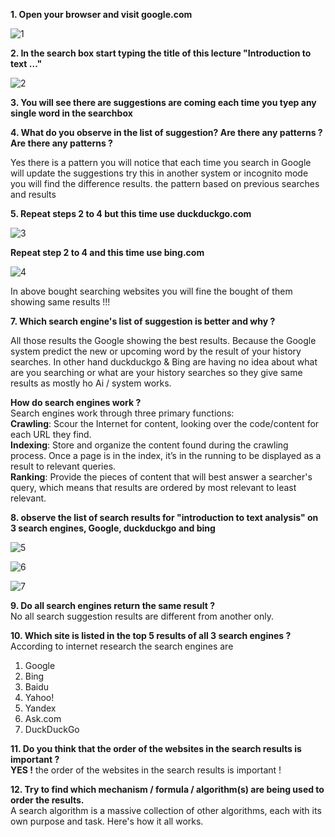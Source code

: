 **1. Open your browser and visit google.com**

![1](https://user-images.githubusercontent.com/57193804/115973914-f7126f00-a571-11eb-975e-ae55f3011c0e.jpg)

**2. In the search box start typing the title of this lecture "Introduction to text ..."**

![2](https://user-images.githubusercontent.com/57193804/115974012-08a84680-a573-11eb-898b-8096b478a67b.jpg)

**3. You will see there are suggestions are coming each time you tyep any single word in the searchbox**

**4. What do you observe in the list of suggestion? Are there any patterns ?** **Are there any patterns ?**

Yes there is a pattern you will notice that each time you search in Google will update the suggestions try this in another system or incognito mode you will find the difference results. the pattern based on previous searches and results


**5. Repeat steps 2 to 4 but this time use duckduckgo.com**

![3](https://user-images.githubusercontent.com/57193804/115974360-8ec58c80-a575-11eb-9f0a-e69888347762.jpg)

**Repeat step 2 to 4 and this time use bing.com**

![4](https://user-images.githubusercontent.com/57193804/115974388-d5b38200-a575-11eb-82b6-933bb7c2e559.jpg)

In above bought searching websites you will fine the bought of them showing same results !!! 

**7. Which search engine's list of suggestion is better and why ?**

All those results the Google showing the best results. Because the Google system predict the new or upcoming word by the result of your history searches. In other hand duckduckgo & Bing are having no idea about what are you searching or what are your history searches so they give same results as mostly ho Ai / system works. 

**How do search engines work ?**
<br/>Search engines work through three primary functions:<br/>**Crawling**: Scour the Internet for content, looking over the code/content for each URL they find.
 <br/>**Indexing**: Store and organize the content found during the crawling process. Once a page is in the index, it’s in the running to be displayed as a result to relevant queries. <br/>**Ranking**: Provide the pieces of content that will best answer a searcher's query, which means that results are ordered by most relevant to least relevant.
 
 **8. observe the list of search results for "introduction to text analysis" on 3 search engines, Google, duckduckgo and bing**

![5](https://user-images.githubusercontent.com/57193804/115974914-a737a600-a579-11eb-8767-49875edcac5e.jpg)

![6](https://user-images.githubusercontent.com/57193804/115974915-a9016980-a579-11eb-963a-0ab42c312225.jpg)

![7](https://user-images.githubusercontent.com/57193804/115974918-ac94f080-a579-11eb-94d5-244c3220ff84.jpg)

**9. Do all search engines return the same result ?**
<br/> No all search suggestion results are different from another only.

**10. Which site is listed in the top 5 results of all 3 search engines ?**
<br/>   According to internet research the search engines are <br/> 
 1.	Google<br/> 
 2.	Bing<br/> 
 3.	Baidu<br/> 
 4.	Yahoo!<br/> 
 5.	Yandex<br/> 
 6.	Ask.com<br/> 
 7.	DuckDuckGo<br/> 



**11. Do you think that the order of the websites in the search results is important ?**
<br/> **YES !** the order of the websites in the search results is important !

**12. Try to find which mechanism / formula / algorithm(s) are being used to order the results.**
<br/> A search algorithm is a massive collection of other algorithms, each with its own purpose and task. Here's how it all works.
 
 
 

